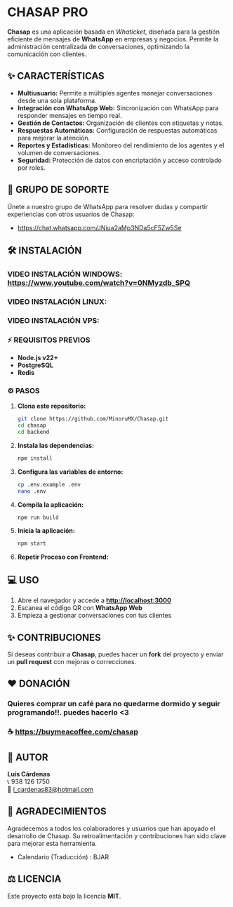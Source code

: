 # CHASAP PRO

**Chasap** es una aplicación basada en *Whaticket*, diseñada para la gestión eficiente de mensajes de **WhatsApp** en empresas y negocios. Permite la administración centralizada de conversaciones, optimizando la comunicación con clientes.

## ✨ CARACTERÍSTICAS

- **Multiusuario:** Permite a múltiples agentes manejar conversaciones desde una sola plataforma.  
- **Integración con WhatsApp Web:** Sincronización con WhatsApp para responder mensajes en tiempo real.  
- **Gestión de Contactos:** Organización de clientes con etiquetas y notas.  
- **Respuestas Automáticas:** Configuración de respuestas automáticas para mejorar la atención.  
- **Reportes y Estadísticas:** Monitoreo del rendimiento de los agentes y el volumen de conversaciones.  
- **Seguridad:** Protección de datos con encriptación y acceso controlado por roles.  

## 🤝 GRUPO DE SOPORTE

Únete a nuestro grupo de WhatsApp para resolver dudas y compartir experiencias con otros usuarios de Chasap:
- https://chat.whatsapp.com/JNiua2aMp3NDa5cF5Zw5Se

## 🛠 INSTALACIÓN
### VIDEO INSTALACIÓN WINDOWS: https://www.youtube.com/watch?v=0NMyzdb_SPQ
### VIDEO INSTALACIÓN LINUX:
### VIDEO INSTALACIÓN VPS:

### ⚡ REQUISITOS PREVIOS

- **Node.js v22+**  
- **PostgreSQL**  
- **Redis**  

### ⚙ PASOS

1. **Clona este repositorio:**  
   ```sh
   git clone https://github.com/MinoruMX/Chasap.git
   cd chasap
   cd backend
   ```

2. **Instala las dependencias:**  
   ```sh
   npm install
   ```

3. **Configura las variables de entorno:**  
   ```sh
   cp .env.example .env
   nano .env
   ```

4. **Compila la aplicación:**  
   ```sh
   npm run build
   ```

5. **Inicia la aplicación:**  
   ```sh
   npm start
   ```
6. **Repetir Proceso con Frontend:** 

## 💻 USO

1. Abre el navegador y accede a **[http://localhost:3000](http://localhost:3000)**  
2. Escanea el código QR con **WhatsApp Web**  
3. Empieza a gestionar conversaciones con tus clientes  

## ✨ CONTRIBUCIONES

Si deseas contribuir a **Chasap**, puedes hacer un **fork** del proyecto y enviar un **pull request** con mejoras o correcciones.

## ❤️ DONACIÓN

### Quieres comprar un café para no quedarme dormido y seguir programando!!. puedes hacerlo <3
### ☕ https://buymeacoffee.com/chasap


## 👤 AUTOR

**Luis Cárdenas**  
📞 938 126 1750  
📧 l_cardenas83@hotmail.com  

## 🙌 AGRADECIMIENTOS

Agradecemos a todos los colaboradores y usuarios que han apoyado el desarrollo de Chasap. Su retroalimentación y contribuciones han sido clave para mejorar esta herramienta.
- Calendario (Traducción) : BJAR
  

## ⚖️ LICENCIA

Este proyecto está bajo la licencia **MIT**.


